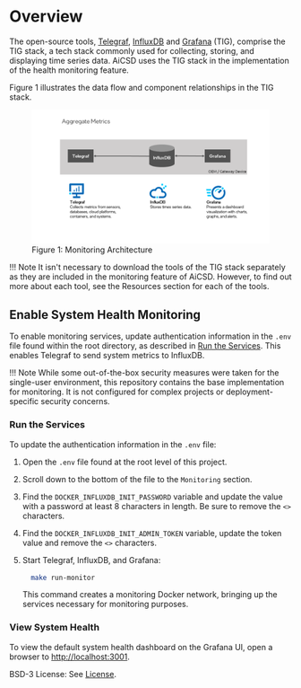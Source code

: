 # Overview

The open-source tools, [Telegraf](../monitoring/telegraf.md), [InfluxDB](../monitoring/influxdb.md) and [Grafana](../monitoring/grafana.md) (TIG), comprise the TIG stack, a tech stack commonly used for collecting, storing, and displaying time series data. AiCSD uses the TIG stack in the implementation of the health monitoring feature.

Figure 1 illustrates the data flow and component relationships in the TIG stack.

<figure class="figure-image">
<img src="..\images\AggregateMetrics.png" alt="Figure 1: Monitoring< Architecture">
<figcaption>Figure 1: Monitoring Architecture</figcaption>
</figure>

!!! Note
    It isn't necessary to download the tools of the TIG stack separately as they are included in the monitoring feature of AiCSD. However, to find out more about each tool, see the Resources section for each of the tools.

## Enable System Health Monitoring
To enable monitoring services, update authentication information in the `.env` file found within the root directory, as described in [Run the Services](#run-the-services). This enables Telegraf to send system metrics to InfluxDB. 

!!! Note
    While some out-of-the-box security measures were taken for the single-user environment, this repository contains the base implementation for monitoring. It is not configured for complex projects or deployment-specific security concerns.

### Run the Services
To update the authentication information in the `.env` file:
 
1. Open the `.env` file found at the root level of this project.
2. Scroll down to the bottom of the file to the `Monitoring` section.
3. Find the `DOCKER_INFLUXDB_INIT_PASSWORD` variable and update the value with a password at least 8 characters in length. Be sure to remove the `<>` characters.
4. Find the `DOCKER_INFLUXDB_INIT_ADMIN_TOKEN` variable, update the token value and remove the `<>` characters.
5. Start Telegraf, InfluxDB, and Grafana:

    ```bash
      make run-monitor
    ```

    This command creates a monitoring Docker network, bringing up the services necessary for monitoring purposes.

### View System Health
To view the default system health dashboard on the Grafana UI, open a browser to [http://localhost:3001](http://localhost:3001).

BSD-3 License: See [License](../LICENSE.md).
